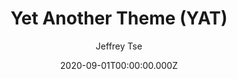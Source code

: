 ---
title: Yet Another Theme (YAT)
github: https://github.com/jeffreytse/jekyll-theme-yat
demo: https://jeffreytse.github.io/jekyll-theme-yat/
author: Jeffrey Tse
date: 2020-09-01T00:00:00.000Z
ssg:
  - Jekyll
cms:
  - Markdown
category:
  - Blog
  - Business
description: 🎨 Yet another theme for elegant writers with modern flat style.
draft: true
publish_date: '2019-12-12T04:16:29Z'
update_date: '2022-07-27T15:26:48Z'
github_star: 506
github_fork: 476
---